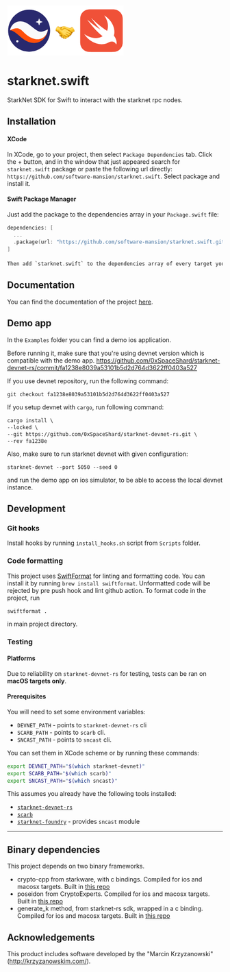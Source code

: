 ![alt text](logo.png)

# starknet.swift
StarkNet SDK for Swift to interact with the starknet rpc nodes.

## Installation

#### XCode
In XCode, go to your project, then select `Package Dependencies` tab. Click the + button, and in the window that just appeared search for `starknet.swift` package or paste the following url directly: `https://github.com/software-mansion/starknet.swift`. Select package and install it.

#### Swift Package Manager

Just add the package to the dependencies array in your `Package.swift` file:
```Swift
dependencies: [
  ...
  .package(url: "https://github.com/software-mansion/starknet.swift.git", from: "0.7.0")
]

Then add `starknet.swift` to the dependencies array of every target you want to use the package in.
```

## Documentation
You can find the documentation of the project [here](https://docs.swmansion.com/starknet.swift/documentation/starknet/).

## Demo app
In the `Examples` folder you can find a demo ios application.

Before running it, make sure that you're using devnet version which is compatible with the demo app. 
https://github.com/0xSpaceShard/starknet-devnet-rs/commit/fa1238e8039a53101b5d2d764d3622ff0403a527

If you use devnet repository, run the following command:
```
git checkout fa1238e8039a53101b5d2d764d3622ff0403a527
```

If you setup devnet with `cargo`, run following command:
```
cargo install \
--locked \
--git https://github.com/0xSpaceShard/starknet-devnet-rs.git \
--rev fa1238e
```

Also, make sure to run starknet devnet with given configuration:
```
starknet-devnet --port 5050 --seed 0
```
and run the demo app on ios simulator, to be able to access the local devnet instance.

## Development

### Git hooks
Install hooks by running `install_hooks.sh` script from `Scripts` folder.

### Code formatting
This project uses [SwiftFormat](https://github.com/nicklockwood/SwiftFormat) for linting and formatting code. You can install it by running `brew install swiftformat`. Unformatted code will be rejected by pre push hook and lint github action. To format code in the project, run
```bash
swiftformat .
```
in main project directory.

### Testing
#### Platforms
Due to reliability on `starknet-devnet-rs` for testing, tests can be ran on **macOS targets only**.
#### Prerequisites
You will need to set some environment variables:
- `DEVNET_PATH` - points to `starknet-devnet-rs` cli
- `SCARB_PATH` - points to `scarb` cli. 
- `SNCAST_PATH` - points to `sncast` cli.

You can set them in XCode scheme or by running these commands:
```bash
export DEVNET_PATH="$(which starknet-devnet)"
export SCARB_PATH="$(which scarb)"
export SNCAST_PATH="$(which sncast)"
```
This assumes you already have the following tools installed:
- [`starknet-devnet-rs`](https://github.com/0xSpaceShard/starknet-devnet-rs) 
- [`scarb`](https://github.com/software-mansion/scarb)
- [`starknet-foundry`](https://github.com/foundry-rs/starknet-foundry) - provides `sncast` module

---

## Binary dependencies
This project depends on two binary frameworks.
- crypto-cpp from starkware, with c bindings. Compiled for ios and macosx targets. Built in [this repo](https://github.com/software-mansion-labs/crypto-cpp-swift)
- poseidon from CryptoExperts. Compiled for ios and macosx targets. Built in [this repo](https://github.com/software-mansion-labs/poseidon-swift)
- generate_k method, from starknet-rs sdk, wrapped in a c binding. Compiled for ios and macosx targets. Built in [this repo](https://github.com/bartekryba/starknet-rs-c-bindings)

## Acknowledgements
This product includes software developed by the "Marcin Krzyzanowski" (http://krzyzanowskim.com/).
